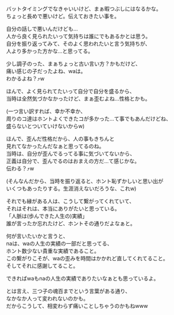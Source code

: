 バットタイミングでなきゃいいけど、まぁ暇つぶしにはなるかな。  
ちょっと長めで悪いけど。伝えておきたい事を。  

自分の話しで悪いんだけども…  
人から良く見られたいって気持ちは誰にでもあるかとは思う。  
自分を振り返ってみて、そのよく思われたいと言う気持ちが、  
人より多かった方かな…と思ってる。  

少し調子のった、まぁちょっと古い言い方？かもだけど、  
痛い感じの子だったよね、waは。  
わかるよね？⤴︎w  

ほんで、よく見られてたいって自分で自分を盛るから、  
当時は全然気づかなかったけど、まぁ歪むよね…性格とかも。  

(一つ言い訳すれば、幸か不幸か、  
周りのコ達はホントよくできたコが多かった…て事でもあんだけどね、  
盛らないとついていけないからw)  

ほんで、歪んだ性格だから、人の事もきちんと  
見れてなかったんだなぁと思ってるのね。  
当時は、自分が歪んでるってる事に気づいてないから、  
正義は自分で、歪んでるのはおまえの方だ…て感じかな。  
伝わる？⤴︎w  

(そんなんだから、当時を振り返ると、ホント恥ずかしいと思い出が  
いくつもあったりする。生涯消えないだろうな、これw)  

それでも縁がある人は、こうして繋がってくれていて、  
それはそれは、本当にありがたいと思っている。    
「人脈は(歩んできた人生の)実績」  
誰が言ったか忘れたけど、ホントその通りだよなぁと。  

何が言いたいかと言うと、  
naは、waの人生の実績の一部だと思ってる、  
ホント数少ない貴重な実績であること。  
この繋がりこそが、waの歪みを時間はかかれど直してくれてること。  
そしてそれに感謝してること。  

できればwaもnaの人生の実績でありたいなぁとも思っているよ。  

とは言え、三つ子の魂百までという言葉がある通り、  
なかなか人って変われないのかも。  
だからこうして、相変わらず痛いことしちゃうのかもねwww  

